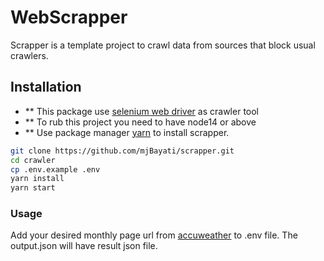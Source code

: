 # WebScrapper

Scrapper is a template project to crawl data from sources that block usual crawlers.

## Installation
- ** This package use [selenium web driver](https://www.npmjs.com/package/selenium-webdriver) as crawler tool
- ** To rub this project you need to have node14 or above
- ** Use package manager [yarn](https://yarnpkg.com/) to install scrapper.

```bash
git clone https://github.com/mjBayati/scrapper.git
cd crawler
cp .env.example .env
yarn install
yarn start
```

### Usage
Add your desired monthly page url from [accuweather](https://www.accuweather.com) to .env file.
The output.json will have result json file.
